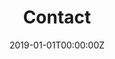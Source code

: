 ﻿---
title: "Contact"  # Add a page title.
summary: "Contact me!"  # Add a page description.
date: "2019-01-01T00:00:00Z"  # Add today's date.
type: "widget_page"  # Page type is a Widget Page
---
